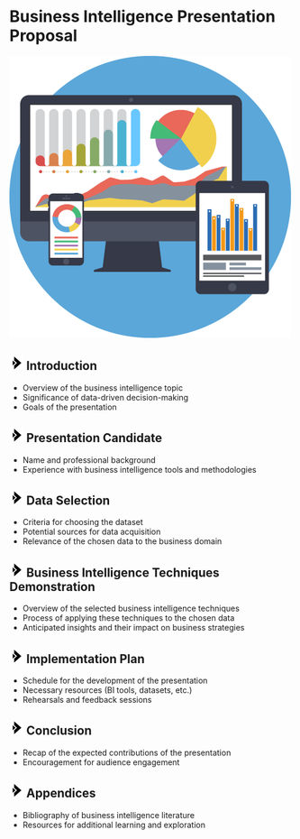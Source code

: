 # Business Intelligence Presentation Proposal
![My Smile](https://github.com/Bampet2003/BampetCapstone/blob/main/business-intelligence-icon-4.jpg?raw=True)

## <img src="https://github.com/Bampet2003/BampetCapstone/blob/main/bullet_arrow.png?raw=True" alt="Sized Rocket" width="25px" height="25px"> Introduction 
- Overview of the business intelligence topic
- Significance of data-driven decision-making
- Goals of the presentation

## <img src="https://github.com/Bampet2003/BampetCapstone/blob/main/bullet_arrow.png?raw=True" alt="Sized Rocket" width="25px" height="25px"> Presentation Candidate
- Name and professional background
- Experience with business intelligence tools and methodologies

## <img src="https://github.com/Bampet2003/BampetCapstone/blob/main/bullet_arrow.png?raw=True" alt="Sized Rocket" width="25px" height="25px"> Data Selection
- Criteria for choosing the dataset
- Potential sources for data acquisition
- Relevance of the chosen data to the business domain

## <img src="https://github.com/Bampet2003/BampetCapstone/blob/main/bullet_arrow.png?raw=True" alt="Sized Rocket" width="25px" height="25px"> Business Intelligence Techniques Demonstration
- Overview of the selected business intelligence techniques
- Process of applying these techniques to the chosen data
- Anticipated insights and their impact on business strategies

## <img src="https://github.com/Bampet2003/BampetCapstone/blob/main/bullet_arrow.png?raw=True" alt="Sized Rocket" width="25px" height="25px"> Implementation Plan
- Schedule for the development of the presentation
- Necessary resources (BI tools, datasets, etc.)
- Rehearsals and feedback sessions

## <img src="https://github.com/Bampet2003/BampetCapstone/blob/main/bullet_arrow.png?raw=True" alt="Sized Rocket" width="25px" height="25px"> Conclusion
- Recap of the expected contributions of the presentation
- Encouragement for audience engagement

## <img src="https://github.com/Bampet2003/BampetCapstone/blob/main/bullet_arrow.png?raw=True" alt="Sized Rocket" width="25px" height="25px"> Appendices
- Bibliography of business intelligence literature
- Resources for additional learning and exploration
